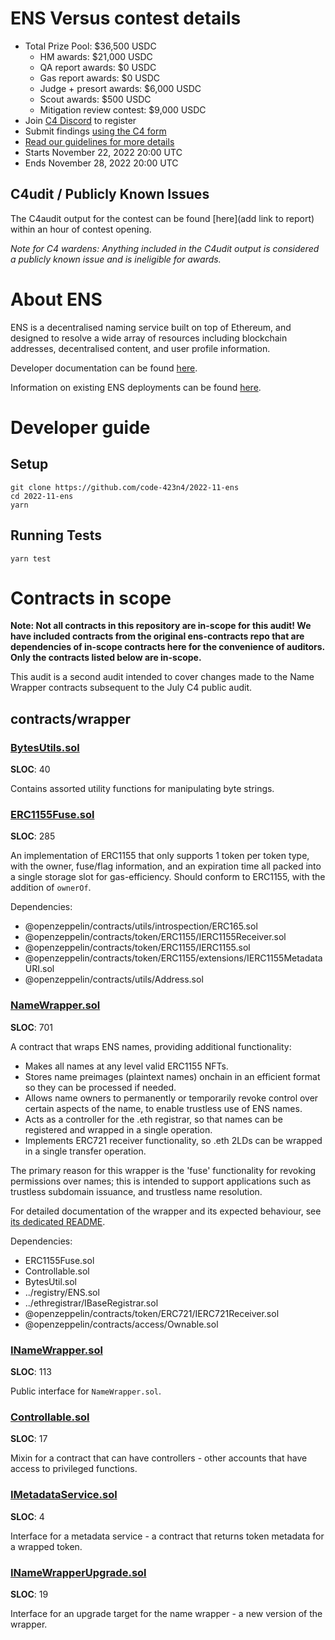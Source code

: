 # ENS Versus contest details
- Total Prize Pool: $36,500 USDC
  - HM awards: $21,000 USDC
  - QA report awards: $0 USDC
  - Gas report awards: $0 USDC
  - Judge + presort awards: $6,000 USDC
  - Scout awards: $500 USDC 
  - Mitigation review contest: $9,000 USDC
- Join [C4 Discord](https://discord.gg/code4rena) to register
- Submit findings [using the C4 form](https://code4rena.com/contests/2022-11-ens-versus-contest/submit)
- [Read our guidelines for more details](https://docs.code4rena.com/roles/wardens)
- Starts November 22, 2022 20:00 UTC
- Ends November 28, 2022 20:00 UTC

## C4udit / Publicly Known Issues

The C4audit output for the contest can be found [here](add link to report) within an hour of contest opening.

*Note for C4 wardens: Anything included in the C4udit output is considered a publicly known issue and is ineligible for awards.*

# About ENS

ENS is a decentralised naming service built on top of Ethereum, and designed to resolve a wide array of resources including blockchain addresses, decentralised content, and user profile information.

Developer documentation can be found [here](https://docs.ens.domains/).

Information on existing ENS deployments can be found [here](https://docs.ens.domains/ens-deployments).

# Developer guide

## Setup

```
git clone https://github.com/code-423n4/2022-11-ens
cd 2022-11-ens
yarn
```

## Running Tests

```
yarn test
```

# Contracts in scope
**Note: Not all contracts in this repository are in-scope for this audit! We have included contracts from the original ens-contracts repo that are dependencies of in-scope contracts here for the convenience of auditors. Only the contracts listed below are in-scope.**

This audit is a second audit intended to cover changes made to the Name Wrapper contracts subsequent to the July C4 public audit.

## contracts/wrapper
### [BytesUtils.sol](https://github.com/code-423n4/2022-11-ens/tree/main/contracts/wrapper/BytesUtils.sol)
**SLOC**: 40

Contains assorted utility functions for manipulating byte strings.

### [ERC1155Fuse.sol](https://github.com/code-423n4/2022-11-ens/tree/main/contracts/wrapper/ERC1155Fuse.sol)
**SLOC**: 285

An implementation of ERC1155 that only supports 1 token per token type, with the owner, fuse/flag information, and an expiration time all packed into a single storage slot for gas-efficiency. Should conform to ERC1155, with the addition of `ownerOf`.

Dependencies:
 - @openzeppelin/contracts/utils/introspection/ERC165.sol
 - @openzeppelin/contracts/token/ERC1155/IERC1155Receiver.sol
 - @openzeppelin/contracts/token/ERC1155/IERC1155.sol
 - @openzeppelin/contracts/token/ERC1155/extensions/IERC1155MetadataURI.sol
 - @openzeppelin/contracts/utils/Address.sol

### [NameWrapper.sol](https://github.com/code-423n4/2022-11-ens/tree/main/contracts/wrapper/NameWrapper.sol)
**SLOC**: 701

A contract that wraps ENS names, providing additional functionality:
 - Makes all names at any level valid ERC1155 NFTs.
 - Stores name preimages (plaintext names) onchain in an efficient format so they can be processed if needed.
 - Allows name owners to permanently or temporarily revoke control over certain aspects of the name, to enable trustless use of ENS names.
 - Acts as a controller for the .eth registrar, so that names can be registered and wrapped in a single operation.
 - Implements ERC721 receiver functionality, so .eth 2LDs can be wrapped in a single transfer operation.

The primary reason for this wrapper is the 'fuse' functionality for revoking permissions over names; this is intended to support applications such as trustless subdomain issuance, and trustless name resolution.

For detailed documentation of the wrapper and its expected behaviour, see [its dedicated README](https://github.com/code-423n4/2022-11-ens/blob/main/contracts/wrapper/README.md).

 Dependencies:
 - ERC1155Fuse.sol
 - Controllable.sol
 - BytesUtil.sol
 - ../registry/ENS.sol
 - ../ethregistrar/IBaseRegistrar.sol
 - @openzeppelin/contracts/token/ERC721/IERC721Receiver.sol
 - @openzeppelin/contracts/access/Ownable.sol

### [INameWrapper.sol](https://github.com/code-423n4/2022-11-ens/tree/main/contracts/wrapper/INameWrapper.sol)
**SLOC**: 113

Public interface for `NameWrapper.sol`.

### [Controllable.sol](https://github.com/code-423n4/2022-11-ens/tree/main/contracts/wrapper/Controllable.sol)
**SLOC**: 17

Mixin for a contract that can have controllers - other accounts that have access to privileged functions.

### [IMetadataService.sol](https://github.com/code-423n4/2022-11-ens/tree/main/contracts/wrapper/IMetadataService.sol)
**SLOC**: 4

Interface for a metadata service - a contract that returns token metadata for a wrapped token.

### [INameWrapperUpgrade.sol](https://github.com/code-423n4/2022-11-ens/tree/main/contracts/wrapper/INameWrapperUpgrade.sol)
**SLOC**: 19

Interface for an upgrade target for the name wrapper - a new version of the wrapper.
